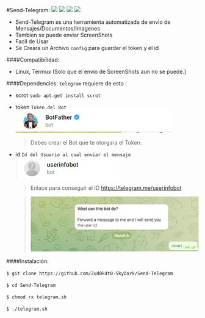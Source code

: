 
#Send-Telegram:
![](https://img.shields.io/badge/Dependencies-scrot-green!) ![](https://img.shields.io/badge/Dependencies-Token-green) ![](https://img.shields.io/badge/Dependencies-Id-green) ![](https://img.shields.io/badge/Version-1.0-blue)
- Send-Telegram es una herramienta automatizada de envio de Mensajes/Documentos/Imagenes
- Tambien se puede enviar ScreenShots
- Facil de Usar
- Se Creara un Archivo `config` para guardar  el token y el id

####Compatibilidad:
- Linux, Termux (Solo que el envio de ScreenShots aun no se puede.)

####Dependencies:
`telegram` requiere de esto :
- scrot
	`sudo apt.get install scrot`

- token
	 `Token del Bot`
	 ![](https://github.com/Zud0k4t0-SkyDark/Telegram-Message/blob/main/Imagenes/Bot%20Father.png)
	 >Debes crear el Bot que te otorgara el  Token.

- id
	 `Id del Usuario al cual enviar el mensaje`
	 ![](https://github.com/Zud0k4t0-SkyDark/Telegram-Message/blob/main/Imagenes/bot_id.png)
	 >Enlace para conseguir el ID https://telegram.me/userinfobot

	 >![](https://github.com/Zud0k4t0-SkyDark/Telegram-Message/blob/main/Imagenes/menssage.png)

####Instalación:

`$ git clone https://github.com/Zud0k4t0-SkyDark/Send-Telegram`

`$ cd Send-Telegram`

`$ chmod +x telegram.sh`

`$ ./telegram.sh`
